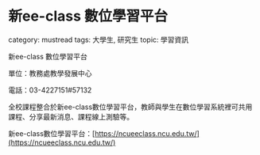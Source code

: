 # 新ee-class 數位學習平台

category: mustread
tags: 大學生, 研究生
topic: 學習資訊

新ee-class 數位學習平台

單位：教務處教學發展中心

電話：03-4227151#57132

全校課程整合於新ee-class數位學習平台，教師與學生在數位學習系統裡可共用課程、分享最新消息、課程線上測驗等。

新ee-class數位學習平台：[https://ncueeclass.ncu.edu.tw/](https://ncueeclass.ncu.edu.tw/)
